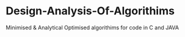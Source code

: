 # Design-Analysis-Of-Algorithims
Minimised &amp; Analytical Optimised algorithims for code in C and JAVA 
